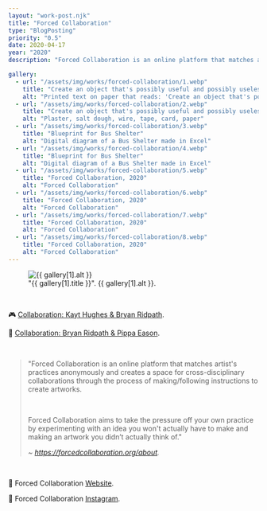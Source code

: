 ```yaml
---
layout: "work-post.njk"
title: "Forced Collaboration"
type: "BlogPosting"
priority: "0.5"
date: 2020-04-17
year: "2020"
description: "Forced Collaboration is an online platform that matches artist's practices anonymously and creates a space for cross-disciplinary collaborations through the process of making/following instructions to create artworks."

gallery:
  - url: "/assets/img/works/forced-collaboration/1.webp"
    title: "Create an object that's possibly useful and possibly useless but definitely beautiful"
    alt: "Printed text on paper that reads: 'Create an object that's possibly useful and possibly useless but definitely beautiful'"
  - url: "/assets/img/works/forced-collaboration/2.webp"
    title: "Create an object that's possibly useful and possibly useless but definitely beautiful"
    alt: "Plaster, salt dough, wire, tape, card, paper"
  - url: "/assets/img/works/forced-collaboration/3.webp"
    title: "Blueprint for Bus Shelter"
    alt: "Digital diagram of a Bus Shelter made in Excel"
  - url: "/assets/img/works/forced-collaboration/4.webp"
    title: "Blueprint for Bus Shelter"
    alt: "Digital diagram of a Bus Shelter made in Excel"
  - url: "/assets/img/works/forced-collaboration/5.webp"
    title: "Forced Collaboration, 2020"
    alt: "Forced Collaboration"
  - url: "/assets/img/works/forced-collaboration/6.webp"
    title: "Forced Collaboration, 2020"
    alt: "Forced Collaboration"
  - url: "/assets/img/works/forced-collaboration/7.webp"
    title: "Forced Collaboration, 2020"
    alt: "Forced Collaboration"
  - url: "/assets/img/works/forced-collaboration/8.webp"
    title: "Forced Collaboration, 2020"
    alt: "Forced Collaboration"
---
```


<figure class="main-article__figure">
    <img src="{{ gallery[1].url  }}" alt="{{ gallery[1].alt }}" title="{{ gallery[1].title }}">
        <figcaption>
            "{{ gallery[1].title }}". {{ gallery[1].alt }}.
        </figcaption>
</figure>

<br>

<p>🎮 <a href="https://www.forcedcollaboration.org/" target="_blank" rel="noopener">Collaboration: Kayt Hughes & Bryan Ridpath</a>.</p>
<p>🚏 <a href="https://forcedcollaboration.org/Bryan-Ridpath-and-Pippa-Eason" target="_blank" rel="noopener">Collaboration: Bryan Ridpath & Pippa Eason</a>.</p>

<br>

<blockquote>
<p>"Forced Collaboration is an online platform that matches artist's practices anonymously and creates a space for cross-disciplinary collaborations through the process of making/following instructions to create artworks.</p>

<br>

<p>Forced Collaboration aims to take the pressure off your own practice by experimenting with an idea you won't actually have to make and making an artwork you didn’t actually think of."</p>

<cite>~ <a href="https://forcedcollaboration.org/about" target="_blank" rel="noopener">https://forcedcollaboration.org/about</a>.</cite>
</blockquote>

<br>

<p>🤝 Forced Collaboration <a href="https://www.forcedcollaboration.org/" target="_blank" rel="noopener">Website</a>.</p>
<p>🔗 Forced Collaboration <a href="https://www.instagram.com/forcedcollaboration_/" target="_blank" rel="noopener">Instagram</a>.</p>

<br>
<br>